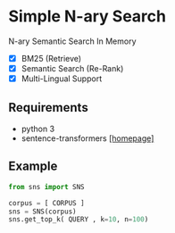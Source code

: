 # Simple N-ary Search
N-ary Semantic Search In Memory

- [x] BM25 (Retrieve)
- [x] Semantic Search (Re-Rank)
- [x] Multi-Lingual Support

## Requirements
- python 3
- sentence-transformers [[homepage]](https://github.com/UKPLab/sentence-transformers)

## Example
```python
from sns import SNS

corpus = [ CORPUS ]
sns = SNS(corpus)
sns.get_top_k( QUERY , k=10, n=100)

```